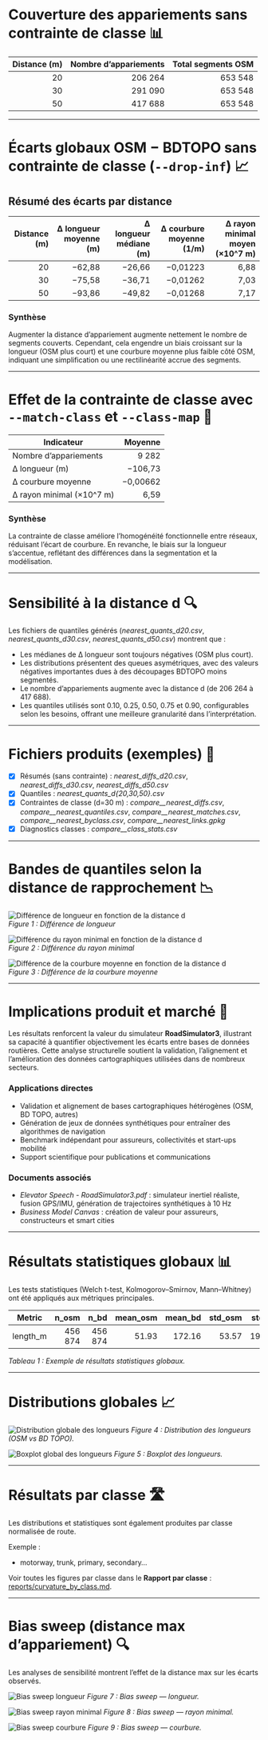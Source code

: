 # Couverture des appariements sans contrainte de classe 📊

| Distance (m) | Nombre d’appariements | Total segments OSM |
|-------------:|---------------------:|-------------------:|
|          20  |              206 264 |           653 548  |
|          30  |              291 090 |           653 548  |
|          50  |              417 688 |           653 548  |

---

# Écarts globaux OSM − BDTOPO sans contrainte de classe (`--drop-inf`) 📈

## Résumé des écarts par distance

| Distance (m) | Δ longueur moyenne (m) | Δ longueur médiane (m) | Δ courbure moyenne (1/m) | Δ rayon minimal moyen (×10^7 m) |
|-------------:|-----------------------:|-----------------------:|-------------------------:|-------------------------------:|
|          20  |                −62,88  |                −26,66  |                 −0,01223 |                          6,88  |
|          30  |                −75,58  |                −36,71  |                 −0,01262 |                          7,03  |
|          50  |                −93,86  |                −49,82  |                 −0,01268 |                          7,17  |

### Synthèse

Augmenter la distance d’appariement augmente nettement le nombre de segments couverts. Cependant, cela engendre un biais croissant sur la longueur (OSM plus court) et une courbure moyenne plus faible côté OSM, indiquant une simplification ou une rectilinéarité accrue des segments.

---

# Effet de la contrainte de classe avec `--match-class` et `--class-map` 🎯

| Indicateur            | Moyenne          |
|----------------------|-----------------:|
| Nombre d’appariements |           9 282  |
| Δ longueur (m)        |      −106,73     |
| Δ courbure moyenne    |       −0,00662   |
| Δ rayon minimal (×10^7 m) |      6,59     |

### Synthèse

La contrainte de classe améliore l’homogénéité fonctionnelle entre réseaux, réduisant l’écart de courbure. En revanche, le biais sur la longueur s’accentue, reflétant des différences dans la segmentation et la modélisation.

---

# Sensibilité à la distance d 🔍

Les fichiers de quantiles générés (*nearest_quants_d20.csv*, *nearest_quants_d30.csv*, *nearest_quants_d50.csv*) montrent que :

- Les médianes de Δ longueur sont toujours négatives (OSM plus court).
- Les distributions présentent des queues asymétriques, avec des valeurs négatives importantes dues à des découpages BDTOPO moins segmentés.
- Le nombre d’appariements augmente avec la distance d (de 206 264 à 417 688).
- Les quantiles utilisés sont 0.10, 0.25, 0.50, 0.75 et 0.90, configurables selon les besoins, offrant une meilleure granularité dans l’interprétation.

---

# Fichiers produits (exemples) 📁

- [x] Résumés (sans contrainte) : *nearest_diffs_d20.csv*, *nearest_diffs_d30.csv*, *nearest_diffs_d50.csv*  
- [x] Quantiles : *nearest_quants_d{20,30,50}.csv*  
- [x] Contraintes de classe (d=30 m) : *compare__nearest_diffs.csv*, *compare__nearest_quantiles.csv*, *compare__nearest_matches.csv*, *compare__nearest_byclass.csv*, *compare__nearest_links.gpkg*  
- [x] Diagnostics classes : *compare__class_stats.csv*  

---

# Bandes de quantiles selon la distance de rapprochement 📉

![Différence de longueur en fonction de la distance d](assets/img/quantiles/quantiles_diff_length_m.png)  
*Figure 1 : Différence de longueur*

![Différence du rayon minimal en fonction de la distance d](assets/img/quantiles/quantiles_diff_radius_min_m.png)  
*Figure 2 : Différence du rayon minimal*

![Différence de la courbure moyenne en fonction de la distance d](assets/img/quantiles/quantiles_diff_curv_mean_1perm.png)  
*Figure 3 : Différence de la courbure moyenne*

---

# Implications produit et marché 🚀

Les résultats renforcent la valeur du simulateur **RoadSimulator3**, illustrant sa capacité à quantifier objectivement les écarts entre bases de données routières. Cette analyse structurelle soutient la validation, l’alignement et l’amélioration des données cartographiques utilisées dans de nombreux secteurs.

### Applications directes

- Validation et alignement de bases cartographiques hétérogènes (OSM, BD TOPO, autres)  
- Génération de jeux de données synthétiques pour entraîner des algorithmes de navigation  
- Benchmark indépendant pour assureurs, collectivités et start-ups mobilité  
- Support scientifique pour publications et communications  

### Documents associés

- *Elevator Speech - RoadSimulator3.pdf* : simulateur inertiel réaliste, fusion GPS/IMU, génération de trajectoires synthétiques à 10 Hz  
- *Business Model Canvas* : création de valeur pour assureurs, constructeurs et smart cities

---

# Résultats statistiques globaux 📊

Les tests statistiques (Welch t-test, Kolmogorov–Smirnov, Mann–Whitney) ont été appliqués aux métriques principales.

| Metric      | n_osm   | n_bd    | mean_osm | mean_bd | std_osm | std_bd | diff_mean | t_welch | p_t_welch | ks_stat | p_ks | mw_stat | p_mw | cohens_d | cliffs_delta |
|-------------|--------:|--------:|---------:|--------:|--------:|-------:|----------:|--------:|----------:|--------:|-----:|--------:|-----:|---------:|-------------:|
| length_m    | 456 874 | 456 874 | 51.93    | 172.16  | 53.57   | 199.54 | −120.23   | −393.34 | 0.0       | 0.465   | 0.0  | 4.20e10  | 0.0  | −0.82    | −0.60        |

*Tableau 1 : Exemple de résultats statistiques globaux.*

---

# Distributions globales 📈

![Distribution globale des longueurs](assets/reports/global_20250922_095722/length_m__hist_kde.png)
*Figure 4 : Distribution des longueurs (OSM vs BD TOPO).*  

![Boxplot global des longueurs](assets/reports/global_20250922_095722/length_m__box.png)
*Figure 5 : Boxplot des longueurs.*

---

# Résultats par classe 🛣️

Les distributions et statistiques sont également produites par classe normalisée de route.

Exemple :
- motorway, trunk, primary, secondary…

Voir toutes les figures par classe dans le **Rapport par classe** : [reports/curvature_by_class.md](reports/curvature_by_class.md).

---

# Bias sweep (distance max d’appariement) 🔍

Les analyses de sensibilité montrent l’effet de la distance max sur les écarts observés.

![Bias sweep longueur](assets/reports/bias_sweep/quantiles_diff_length_m.png)
*Figure 7 : Bias sweep — longueur.*

![Bias sweep rayon minimal](assets/reports/bias_sweep/quantiles_diff_radius_min_m.png)
*Figure 8 : Bias sweep — rayon minimal.*

![Bias sweep courbure](assets/reports/bias_sweep/quantiles_diff_curv_mean_1perm.png)
*Figure 9 : Bias sweep — courbure.*